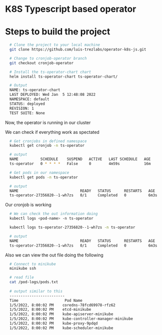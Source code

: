 # K8S Typescript based operator

# Steps to build the project
```bash
  # Clone the project to your local machine
  git clone https://github.com/luis-trezlabs/operator-k8s-js.git
```

```bash
  # Change to cronjob-operator branch
  git checkout cronjob-operator
```

```bash
  # Install the ts-operator-chart chart
  helm install ts-operator-chart ts-operator-chart/

  # Output
  NAME: ts-operator-chart
  LAST DEPLOYED: Wed Jan  5 12:48:08 2022
  NAMESPACE: default
  STATUS: deployed
  REVISION: 1
  TEST SUITE: None
```

Now, the operator is running in our cluster

We can check if everything work as spectated 

```bash
  # Get cronjobs in defined namespace
  kubectl get cronjob -n ts-operator

  # output
  NAME          SCHEDULE    SUSPEND   ACTIVE   LAST SCHEDULE   AGE
  ts-operator   0 * * * *   False     0        4m59s           16m
```

```bash
  # Get pods in our namespace
  kubectl get pods -n ts-operator

  # output
  NAME                            READY   STATUS      RESTARTS   AGE
  ts-operator-27356820--1-wh7zs   0/1     Completed   0          6m3s
```

Our cronjob is working

```bash
  # We can check the out information doing
  kubectl logs <pod-name> -n ts-operator

  kubectl logs ts-operator-27356820--1-wh7zs -n ts-operator

  # output
  NAME                            READY   STATUS      RESTARTS   AGE
  ts-operator-27356820--1-wh7zs   0/1     Completed   0          6m3s
```

Also we can view the out file doing the following

```bash
  # Connect to minikube
  minikube ssh

  # read file
  cat /pod-logs/pods.txt
  
  # output similar to this
  -------------------------
  Time                     Pod Name
  1/5/2022, 8:00:02 PM    coredns-78fcd69978-rfz62
  1/5/2022, 8:00:02 PM    etcd-minikube
  1/5/2022, 8:00:02 PM    kube-apiserver-minikube
  1/5/2022, 8:00:02 PM    kube-controller-manager-minikube
  1/5/2022, 8:00:02 PM    kube-proxy-9pdqd
  1/5/2022, 8:00:02 PM    kube-scheduler-minikube
```
